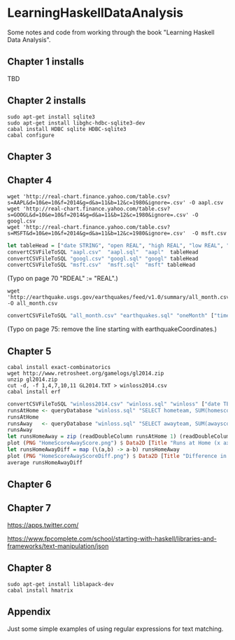 # LearningHaskellDataAnalysis
Some notes and code from working through the book "Learning Haskell Data Analysis".


## Chapter 1 installs

TBD

## Chapter 2 installs

```shell
sudo apt-get install sqlite3
sudo apt-get install libghc-hdbc-sqlite3-dev
cabal install HDBC sqlite HDBC-sqlite3
cabal configure
```

## Chapter 3

## Chapter 4

```shell
wget 'http://real-chart.finance.yahoo.com/table.csv?s=AAPL&d=10&e=10&f=2014&g=d&a=11&b=12&c=1980&ignore=.csv' -O aapl.csv
wget 'http://real-chart.finance.yahoo.com/table.csv?s=GOOGL&d=10&e=10&f=2014&g=d&a=11&b=12&c=1980&ignore=.csv' -O googl.csv
wget 'http://real-chart.finance.yahoo.com/table.csv?s=MSFT&d=10&e=10&f=2014&g=d&a=11&b=12&c=1980&ignore=.csv'  -O msft.csv
```


```haskell
let tableHead = ["date STRING", "open REAL", "high REAL", "low REAL", "close REAL", "volume REAL", "adjclose REAL"]
convertCSVFileToSQL "aapl.csv"  "aapl.sql"  "aapl"  tableHead
convertCSVFileToSQL "googl.csv" "googl.sql" "googl" tableHead
convertCSVFileToSQL "msft.csv"  "msft.sql"  "msft" tableHead
```

(Typo on page 70 "RDEAL" := "REAL".)

```shell
wget 'http://earthquake.usgs.gov/earthquakes/feed/v1.0/summary/all_month.csv' -O all_month.csv
```

```haskell
convertCSVFileToSQL "all_month.csv" "earthquakes.sql" "oneMonth" ["time TEXT", "latitude REAL", "longitude REAL", "depth REAL", "mag REAL", "magType TEXT", "nst INTEGER", "gap REAL", "dmin REAL", "rms REAL", "net REAL", "id TEXT", "updated TEXT", "place TEXT", "type TEXT"]
```

(Typo on page 75: remove the line starting with earthquakeCoordinates.)

## Chapter 5

```shell
cabal install exact-combinatorics
wget http://www.retrosheet.org/gamelogs/gl2014.zip
unzip gl2014.zip
cut -d, -f 1,4,7,10,11 GL2014.TXT > winloss2014.csv
cabal install erf
```

```haskell
convertCSVFileToSQL "winloss2014.csv" "winloss.sql" "winloss" ["date TEXT", "awayteam TEXT", "hometeam TEXT", "awayscore INTEGER", "homescore INTEGER"]
runsAtHome <- queryDatabase "winloss.sql" "SELECT hometeam, SUM(homescore) FROM winloss GROUP BY hometeam ORDER BY hometeam"
runsAtHome
runsAway   <- queryDatabase "winloss.sql" "SELECT awayteam, SUM(awayscore) FROM winloss GROUP BY awayteam ORDER BY awayteam"
runsAway
let runsHomeAway = zip (readDoubleColumn runsAtHome 1) (readDoubleColumn runsAway 1)
plot (PNG "HomeScoreAwayScore.png") $ Data2D [Title "Runs at Home (x axis) and Runs Away (y axis)"] [] runsHomeAway
let runsHomeAwayDiff = map (\(a,b) -> a-b) runsHomeAway
plot (PNG "HomeScoreAwayScoreDiff.png") $ Data2D [Title "Difference in Runs at Home and Runs Away"] [] $ zip [1..] runsHomeAwayDiff
average runsHomeAwayDiff
```

## Chapter 6

## Chapter 7

https://apps.twitter.com/

https://www.fpcomplete.com/school/starting-with-haskell/libraries-and-frameworks/text-manipulation/json

## Chapter 8

```shell
sudo apt-get install liblapack-dev
cabal install hmatrix
```

## Appendix

Just some simple examples of using regular expressions for text matching.
